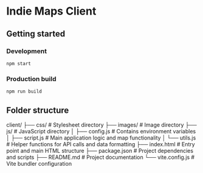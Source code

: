 # Indie Maps Client

## Getting started

### Development
`npm start`

### Production build
`npm run build`

## Folder structure

client/
├── css/                  # Stylesheet directory
├── images/               # Image directory
├── js/                   # JavaScript directory
│   ├── config.js         # Contains environment variables
│   ├── script.js         # Main application logic and map functionality
│   └── utils.js          # Helper functions for API calls and data formatting
├── index.html            # Entry point and main HTML structure
├── package.json          # Project dependencies and scripts
├── README.md             # Project documentation
└── vite.config.js        # Vite bundler configuration